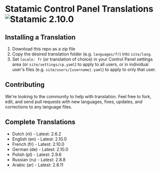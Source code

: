 # Statamic Control Panel Translations ![Statamic 2.10.0](https://img.shields.io/badge/statamic-2.10.0-blue.svg?style=flat-square)

## Installing a Translation

1. Download this repo as a zip file
2. Copy the desired translation folder (e.g. `languages/fr`) into `site/lang`.
3. Set `locale: fr` (or translation of choice) in your Control Panel settings area (or `site/settings/cp.yaml`) to apply to all users, or in individual user's files (e.g. `site/users/{username}.yaml`) to apply to only that user.

## Contributing

We're looking to the community to help with translation. Feel free to fork, edit, and send pull requests with new languages, fixes, updates, and corrections to any language files.

## Complete Translations

- Dutch (nl) - Latest: 2.6.2
- English (en) - Latest: 2.10.0
- French (fr) - Latest: 2.10.0
- German (de) - Latest: 2.10.0
- Polish (pl) - Latest: 2.9.6
- Russian (ru) - Latest: 2.8.8
- Arabic (ar) - Latest: 2.8.11
